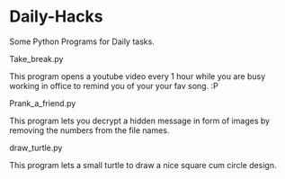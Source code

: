 # Daily-Hacks
Some Python Programs for Daily tasks.

Take_break.py

This program opens a youtube video every 1 hour while you are busy working in office to remind you of your your fav song. :P

Prank_a_friend.py

This program lets you decrypt a hidden message in form of images by removing the numbers from the file names.

draw_turtle.py

This program lets a small turtle to draw a nice square cum circle design.

